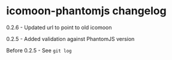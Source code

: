 # icomoon-phantomjs changelog
0.2.6 - Updated url to point to old icomoon

0.2.5 - Added validation against PhantomJS version

Before 0.2.5 - See `git log`